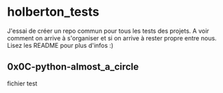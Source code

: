 # holberton_tests

J'essai de créer un repo commun pour tous les tests des projets. A voir comment on arrive à s'organiser et si on arrive à rester propre entre nous. Lisez les README pour plus d'infos :)

## 0x0C-python-almost_a_circle
fichier test
